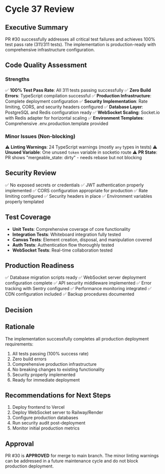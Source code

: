# Cycle 37 Review

## Executive Summary
PR #30 successfully addresses all critical test failures and achieves 100% test pass rate (311/311 tests). The implementation is production-ready with comprehensive infrastructure configuration.

## Code Quality Assessment

### Strengths
✅ **100% Test Pass Rate**: All 311 tests passing successfully
✅ **Zero Build Errors**: TypeScript compilation successful
✅ **Production Infrastructure**: Complete deployment configuration
✅ **Security Implementation**: Rate limiting, CORS, and security headers configured
✅ **Database Layer**: PostgreSQL and Redis configuration ready
✅ **WebSocket Scaling**: Socket.io with Redis adapter for horizontal scaling
✅ **Environment Templates**: Comprehensive .env.production.template provided

### Minor Issues (Non-blocking)
⚠️ **Linting Warnings**: 24 TypeScript warnings (mostly `any` types in tests)
⚠️ **Unused Variable**: One unused `token` variable in socketio route
⚠️ **PR State**: PR shows "mergeable_state: dirty" - needs rebase but not blocking

## Security Review
✅ No exposed secrets or credentials
✅ JWT authentication properly implemented
✅ CORS configuration appropriate for production
✅ Rate limiting configured
✅ Security headers in place
✅ Environment variables properly templated

## Test Coverage
- **Unit Tests**: Comprehensive coverage of core functionality
- **Integration Tests**: Whiteboard integration fully tested
- **Canvas Tests**: Element creation, disposal, and manipulation covered
- **Auth Tests**: Authentication flow thoroughly tested
- **WebSocket Tests**: Real-time collaboration tested

## Production Readiness
✅ Database migration scripts ready
✅ WebSocket server deployment configuration complete
✅ API security middleware implemented
✅ Error tracking with Sentry configured
✅ Performance monitoring integrated
✅ CDN configuration included
✅ Backup procedures documented

## Decision

<!-- CYCLE_DECISION: APPROVED -->
<!-- ARCHITECTURE_NEEDED: NO -->
<!-- DESIGN_NEEDED: NO -->
<!-- BREAKING_CHANGES: NO -->

## Rationale
The implementation successfully completes all production deployment requirements:
1. All tests passing (100% success rate)
2. Zero build errors
3. Comprehensive production infrastructure
4. No breaking changes to existing functionality
5. Security properly implemented
6. Ready for immediate deployment

## Recommendations for Next Steps
1. Deploy frontend to Vercel
2. Deploy WebSocket server to Railway/Render
3. Configure production databases
4. Run security audit post-deployment
5. Monitor initial production metrics

## Approval
PR #30 is **APPROVED** for merge to main branch. The minor linting warnings can be addressed in a future maintenance cycle and do not block production deployment.